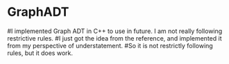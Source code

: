 # GraphADT

#I implemented Graph ADT in C++ to use in future. I am not really following restrictive rules.
#I just got the idea from the reference, and implemented it from my perspective of understatement.
#So it is not restrictly following rules, but it does work.
